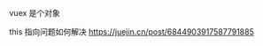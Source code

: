 <!--
 * @Author: Sunny
 * @Date: 2022-11-23 20:15:33
 * @LastEditors: Suuny
 * @LastEditTime: 2022-12-01 16:39:41
 * @Description: 
 * @FilePath: /Demo/README.md
-->
vuex 是个对象



this 指向问题如何解决
https://juejin.cn/post/6844903917587791885
